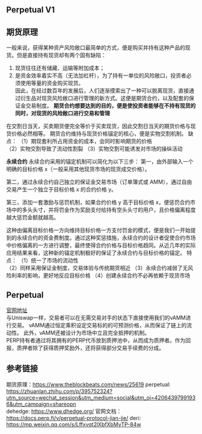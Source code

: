 ## Perpetual V1 
## 期货原理
一般来说，获得某种资产风险敞口最简单的方式，便是购买并持有这种产品的现货。但是直接持有现货却有两个固有缺陷：
1. 现货往往还有储藏、运输等附加成本；  
2. 是资金效率着实不高（无法加杠杆），为了持有一单位的风险敞口，投资者必须使用等量的资金购买现货。    
因此，在经过数百年的发展后，人们逐渐摸索出了一种可以脱离现货，直接通过衍生品对现货风险敞口进行管理的新方式。这便是期货合约，以及配套的保证金交易制度。
**期货合约想要达到的目的，便是使投资者能够在不持有现货的同时，对现货的风险敞口进行交易和管理**

在交割日当天，买卖期货便完全等价于买卖现货，因此交割日当天的期货价格与现货价格必然相等。
期货合约维持与现货价格锚定的核心，便是实物交割机制。
缺点：
（1）期现套利所占用资金的成本，会同时影响期货的价格  
（2）实物交割导致了流动性割裂
（3）实物交割可能诱发对市场的操纵活动

**永续合约**
永续合约采用的锚定机制可以简化为以下三步：
第一，由外部输入一个明确的目标价格 x（一般采用其他现货市场的现货成交价格）。

第二，通过永续合约自己独立的保证金交易市场（订单簿式或 AMM），通过自由交易产生一个独立于目标价格 x 的合约价格 y。

第三，添加一套激励与惩罚机制，如果合约价格 y 高于目标价格 x，便惩罚合约市场中的多头头寸，并将罚金作为奖励支付给持有空头头寸的用户，且价格偏离程度越大惩罚金额就越高。

这种由偏离目标价格一方向维持目标价格一方支付罚金的模式，便是我们一开始提到的永续合约的资金费制度。通过这种奖惩措施，永续合约的设计者促使合约市场中价格偏离的一方进行调整，最终使得合约价格与目标价格趋同。从近几年的实际应用结果来看，这种新的锚定机制极好的保证了永续合约与目标价格的锚定。
   特点：
   （1）统一了市场的流动性  
   （2）同样采用保证金制度，交易体验与传统期货相近
   （3）永续合约减弱了无风险利率的影响，更好地反应目标价格
   （4）创建永续合约不必再依赖于现货市场

## Perpetual
   [官网地址](https://perp.exchange/t/BTC:USDC)  
   与Uniswap一样，交易者可以在无需交易对手的状态下直接使用我们的vAMM进行交易。 vAMM通过恒定乘积设定交易标的的可预测价格，从而保证了链上的流动性。 此外，vAMM还被设计为市场中立且完全抵押的机制。  
   PERP持有者通过将其拥有的PERP代币放到质押池中，从而成为质押者。作为回报，质押者除了获得质押奖励外，还将获得部分交易手续费的分成。  


## 参考链接
期货原理：https://www.theblockbeats.com/news/25619
perpetual: https://zhuanlan.zhihu.com/p/395752324?utm_source=wechat_session&utm_medium=social&utm_oi=42064397991936&utm_campaign=shareopn  
dehedge: <https://www.dhedge.org/> 
官网文档：https://docs.perp.fi/v/perpetual-protocol-jian-jie/ 
deri: https://mp.weixin.qq.com/s/Lffxvqt2lXbfXbMyTP-84w  
